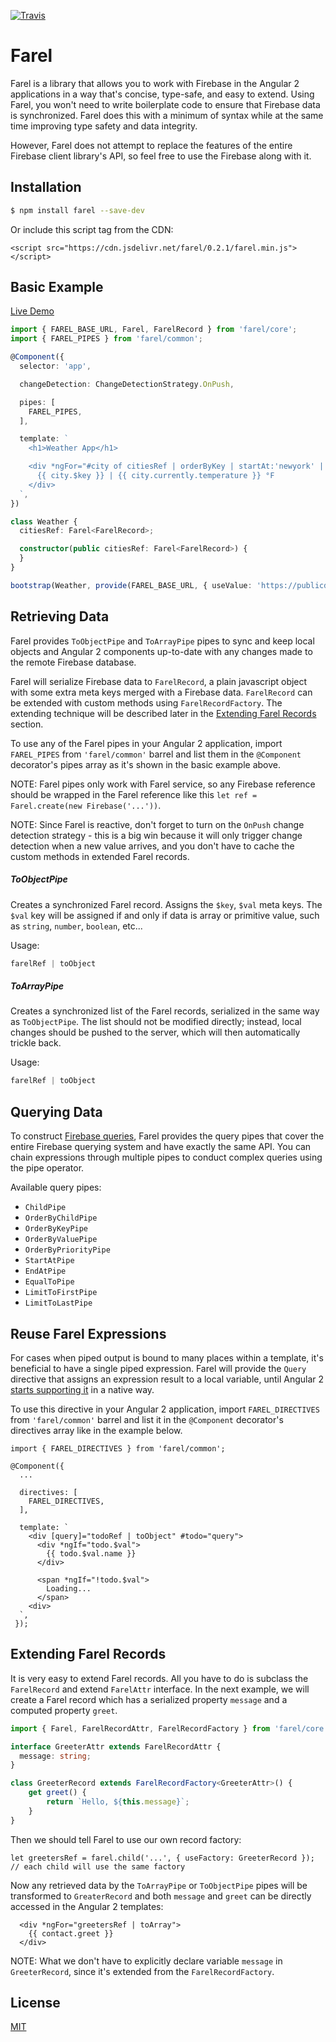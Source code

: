 [![Travis](https://img.shields.io/travis/rosendi/farel/master.svg)](https://travis-ci.org/rosendi/farel)

# Farel

Farel is a library that allows you to work with Firebase in the Angular 2 applications in a way that's concise, type-safe, and easy to extend. Using Farel, you won't need to write boilerplate code to ensure that Firebase data is synchronized. Farel does this with a minimum of syntax while at the same time improving type safety and data integrity.

However, Farel does not attempt to replace the features of the entire Firebase client library's API, so feel free to use the Firebase along with it.

## Installation

```bash
$ npm install farel --save-dev
```

Or include this script tag from the CDN:

```
<script src="https://cdn.jsdelivr.net/farel/0.2.1/farel.min.js"></script>
```

## Basic Example

[Live Demo](http://plnkr.co/edit/stDf4Ymr0SX5KGVbdh65)

```typescript
import { FAREL_BASE_URL, Farel, FarelRecord } from 'farel/core';
import { FAREL_PIPES } from 'farel/common';

@Component({
  selector: 'app',

  changeDetection: ChangeDetectionStrategy.OnPush,

  pipes: [
    FAREL_PIPES,
  ],

  template: `
    <h1>Weather App</h1>

    <div *ngFor="#city of citiesRef | orderByKey | startAt:'newyork' | endAt: 'sanfrancisco'| toArray">
      {{ city.$key }} | {{ city.currently.temperature }} °F
    </div>
  `,
})

class Weather {
  citiesRef: Farel<FarelRecord>;

  constructor(public citiesRef: Farel<FarelRecord>) {
  }
}

bootstrap(Weather, provide(FAREL_BASE_URL, { useValue: 'https://publicdata-weather.firebaseio.com' });
```

## Retrieving Data

Farel provides `ToObjectPipe` and `ToArrayPipe` pipes to sync and keep local objects and Angular 2 components up-to-date with any changes made to the remote Firebase database.

Farel will serialize Firebase data to `FarelRecord`, a plain javascript object with some extra meta keys merged with a Firebase data. `FarelRecord` can be extended with custom methods using `FarelRecordFactory`. The extending technique will be described later in the [Extending Farel Records](#extending-farel-records) section.

To use any of the Farel pipes in your Angular 2 application, import `FAREL_PIPES` from `'farel/common'` barrel and list them in the `@Component` decorator's pipes array as it's shown in the basic example above.

NOTE: Farel pipes only work with Farel service, so any Firebase reference should be wrapped in the Farel reference like this `let ref = Farel.create(new Firebase('...'))`.

NOTE: Since Farel is reactive, don't forget to turn on the `OnPush` change detection strategy - this is a big win because it will only trigger change detection when a new value arrives, and you don't have to cache the custom methods in extended Farel records.

##### ToObjectPipe

Creates a synchronized Farel record. Assigns the `$key`, `$val` meta keys. The `$val` key will be assigned if and only if data is array or primitive value, such as `string`, `number`, `boolean`, etc...

Usage:

```javascript
farelRef | toObject
```

##### ToArrayPipe

Creates a synchronized list of the Farel records, serialized in the same way as `ToObjectPipe`. The list should not be modified directly; instead, local changes should be pushed to the server, which will then automatically trickle back.

Usage:

```javascript
farelRef | toObject
```

## Querying Data

To construct [Firebase queries](https://www.firebase.com/docs/web/api/query/), Farel provides the query pipes that cover the entire Firebase querying system and have exactly the same API. You can chain expressions through multiple pipes to conduct complex queries using the pipe operator.

Available query pipes:

- `ChildPipe`
- `OrderByChildPipe`
- `OrderByKeyPipe`
- `OrderByValuePipe`
- `OrderByPriorityPipe`
- `StartAtPipe`
- `EndAtPipe`
- `EqualToPipe`
- `LimitToFirstPipe`
- `LimitToLastPipe`

## Reuse Farel Expressions

For cases when piped output is bound to many places within a template, it's beneficial to have a single piped expression. Farel will provide the `Query` directive that assigns an expression result to a local variable, until Angular 2 [starts supporting it](https://github.com/angular/angular/issues/2451) in a native way.

To use this directive in your Angular 2 application, import `FAREL_DIRECTIVES` from `'farel/common'` barrel and list it in the `@Component` decorator's directives array like in the example below.

```
import { FAREL_DIRECTIVES } from 'farel/common';

@Component({
  ...

  directives: [
    FAREL_DIRECTIVES,
  ],

  template: `
    <div [query]="todoRef | toObject" #todo="query">
      <div *ngIf="todo.$val">
        {{ todo.$val.name }}
      </div>

      <span *ngIf="!todo.$val">
        Loading...
      </span>
    <div>
  `,
 });
```

## Extending Farel Records

It is very easy to extend Farel records. All you have to do is subclass the `FarelRecord` and extend `FarelAttr` interface. In the next example, we will create a Farel record which has a serialized property `message` and a computed property `greet`.

```typescript
import { Farel, FarelRecordAttr, FarelRecordFactory } from 'farel/core';

interface GreeterAttr extends FarelRecordAttr {
  message: string;
}

class GreeterRecord extends FarelRecordFactory<GreeterAttr>() {
    get greet() {
        return `Hello, ${this.message}`;
    }
}
```

Then we should tell Farel to use our own record factory:

```
let greetersRef = farel.child('...', { useFactory: GreeterRecord }); // each child will use the same factory
```

Now any retrieved data by the `ToArrayPipe` or `ToObjectPipe` pipes will be transformed to `GreaterRecord` and both `message` and `greet` can be directly accessed in the Angular 2 templates:

```
  <div *ngFor="greetersRef | toArray">
    {{ contact.greet }}
  </div>
```

NOTE: What we don't have to explicitly declare variable `message` in `GreeterRecord`, since it's extended from the `FarelRecordFactory`.

## License

[MIT](LICENSE)
